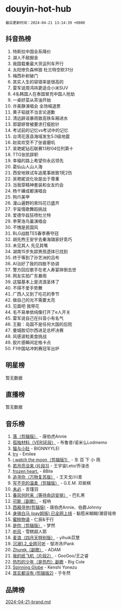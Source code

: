 # douyin-hot-hub

`最后更新时间：2024-04-21 13:14:39 +0800`

## 抖音热榜

1. 特斯拉中国全系降价
1. 湖人不敌掘金
1. 我国载重最大货运列车开行
1. 太阳惨负森林狼 杜兰特空砍31分
1. 梅西补射破门
1. 其实人生的容错率是很高的
1. 雷军说周鸿祎更适合小米SUV
1. 4名韩国人在泰国冒充中国人抢劫
1. 一桌好菜从茶油开始
1. 许美静演唱会 全场喊退票
1. 黄子韬就不当言论道歉
1. 清远辟谣暴雨致高铁车厢进水
1. 郭碧婷曾被要求打瘦脸针
1. 考试前的记忆vs考试中的记忆
1. 台湾花莲县海域发生5.0级地震
1. 赵奕欢受不了张睿磨叽
1. 吴艳妮钻石联赛13秒04位列第十
1. TTG张凯辞职
1. 幸福的路上希望你永远领先
1. 葛仙山人山人海
1. 西安地铁试车追尾事故致1死2伤
1. 吴艳妮说化妆是出于尊重
1. 当我穿精神套装和女友约会
1. 杨千嬅成都演唱会
1. 狗爪美甲
1. 漫山遍野的索玛花已盛开
1. 宇宙情歌舞蹈挑战
1. 爱德华兹狂喷杜兰特
1. 李荣浩鸟巢演唱会
1. 不愧是民国风
1. BLG战胜TES春季赛夺冠
1. 胡先煦王安宇去秦海璐家好乖巧
1. 未见其人 先见其嘴
1. 湖南15岁失踪男孩遗体已找到
1. 终于等到了孙艺洲的吕布
1. AI治好了我的四肢不协调
1. 警方回应歌手在老人寿宴摔倒去世
1. 网友实拍广东暴雨
1. 这猫基本上是流浪圣体了
1. 不得不爱手势舞
1. 广西人又到了吃花的季节
1. 做自己的光不需要太亮
1. 见面吧 我带花
1. 毛不易单依纯像打开了e人开关
1. 雷军说自己在抖音小有名气
1. 王毅：岛国不是任何大国的后院
1. 曼城胜切尔西进足总杯决赛
1. 风感波粒美食挑战
1. 胶片感瞬间定格卡点
1. F1中国站冲刺赛冠军出炉

## 明星榜

暂无数据

## 直播榜

暂无数据

## 音乐榜

1. [落（剪辑版）](https://sf3-cdn-tos.douyinstatic.com/obj/tos-cn-ve-2774/o0h6HvN1BBbli9LtU3i5fQIleBQMF5Cg4TZmmC) - 唐伯虎Annie
1. [孤独材料（VERSE段）](https://sf27-cdn-tos.douyinstatic.com/obj/tos-cn-ve-2774/ocX7glDNHYlwFeYrGQfBZoThtvPWy8tCCEBGKQ) - 布鲁昔/诺米么Lodmemo
1. [猫与小肚](https://sf5-hl-cdn-tos.douyinstatic.com/obj/tos-cn-ve-2774/osZeoClMECgK8DYl6VebABgbchEtPYQjZEnRtd) - BIGNNYYLEI
1. [try](https://sf5-hl-cdn-tos.douyinstatic.com/obj/tos-cn-ve-2774/oMCYLreazYIFEgVb1vQdrJnJTbe8DDfiCA6gKw) - Emilee
1. [i watch the moon（剪辑版1）](https://sf5-hl-cdn-tos.douyinstatic.com/obj/tos-cn-ve-2774/o0I9mSChzHZANMJIEBfkCQzzg6N5WAcVtqft9P) - 东 百 下 小 雨
1. [若月亮没来 (片段3)](https://sf5-hl-cdn-tos.douyinstatic.com/obj/tos-cn-ve-2774/okfyEUsGW1B1ovJi5JiN9IjvAT2lMwA054GoEB) - 王宇宙Leto/乔浚丞
1. [frozen heart.](https://sf3-cdn-tos.douyinstatic.com/obj/tos-cn-ve-2774/oIIWJfyjIACZA9zQMtnJ6hQQhFC4vhCupoRBsO) - 8Bite
1. [追寻你（万物复苏版）](https://sf5-hl-cdn-tos.douyinstatic.com/obj/tos-cn-ve-2774/oYeAZJsbjIDit9APmBg8u6uDUQnHmoCf3gbo74) - 王天戈/川青
1. [写不完的温柔（剪辑版）](https://sf5-hl-cdn-tos.douyinstatic.com/obj/tos-cn-ve-2774/oYBzzZQJ233GfwkemJJffAIWgeIYrjZfWhHTcG) - G.E.M. 邓紫棋
1. [未必](https://sf3-cdn-tos.douyinstatic.com/obj/tos-cn-ve-2774/ogntQMFnKQDZUgTCYuJgfLEtleYZZFxBQqhhFB) - 言瑾羽
1. [春风何时来（等待命运安排）](https://sf5-hl-cdn-tos.douyinstatic.com/obj/tos-cn-ve-2774/oICBNbD3gelMfB4WgiD1KI2jQtXZE2FgHLwtsl) - 巴扎黑
1. [可能（副歌）](https://sf3-cdn-tos.douyinstatic.com/obj/tos-cn-ve-2774/cde1731888894259b333569393c2fb51) - 程响
1. [西厢寻他(剪辑版)](https://sf5-hl-cdn-tos.douyinstatic.com/obj/tos-cn-ve-2774/oUsAVfAQKlRNxEv5qxvIB8o5qmIWUcXbzJKJhw) - 唐伯虎Annie、伯爵Johnny
1. [身骑白马 (pay姐版) 已全网上线](https://sf5-hl-cdn-tos.douyinstatic.com/obj/tos-cn-ve-2774/oQLO5ZgLsFkaDhdIIveF2zUCgfweY0gWaH4AQG) - 黏苞米糊糊/潮音铭帝
1. [蜜桃物语](https://sf5-hl-cdn-tos.douyinstatic.com/obj/tos-cn-ve-2774/oIhOSCZtIACtYU4XQkngiW9kCBfVD1Fz9IYeqL) - 仁辰&于行
1. [是你（剪辑版）](https://sf3-cdn-tos.douyinstatic.com/obj/tos-cn-ve-2774/46019dae783c4c969944217fe1cfafc4) - 梦然
1. [听风](https://sf5-hl-cdn-tos.douyinstatic.com/obj/tos-cn-ve-2774/oAPa3yDDDIZygYzQdBemCAIngcCeEARgbQDtJC) - 雪糕超人耶
1. [麦浪（四月天特别版）](https://sf5-hl-cdn-tos.douyinstatic.com/obj/tos-cn-ve-2774/26f5501a6547411fa3fbedc592fed0ad) - yihuik苡慧
1. [沉溺1.2_全网可听](https://sf5-hl-cdn-tos.douyinstatic.com/obj/tos-cn-ve-2774/ok2QoiBqsWAX9McZmWiI9gAB0EzwD4Xj6yfmtH) - 邹沛沛/Pank
1. [Zhurek（副歌）](https://sf5-hl-cdn-tos.douyinstatic.com/obj/tos-cn-ve-2774/ooQm8FBZQDlf0btEYgVpCcSCQfrdJGBEKZYBGS) - ADAM
1. [我的纸飞机（片段2）](https://sf5-hl-cdn-tos.douyinstatic.com/obj/tos-cn-ve-2774/oM2ZrKcg2CD5AeRB2gkeXOFB1IxAGJdZPazYHf) - GooGoo/王之睿
1. [热烈的少年（是热烈）副歌](https://sf5-hl-cdn-tos.douyinstatic.com/obj/tos-cn-ve-2774/owVNI0CLDAUMtSz6TEYvfFBFL4UDFFhLfgK8fa) - Big Cole
1. [Spinning Globe](https://sf5-hl-cdn-tos.douyinstatic.com/obj/tos-cn-ve-2774/oAYhDobngQZXzvJaWpxueRR0jC4FZDexedXDYA) - Kenshi Yonezu
1. [其实都没有 (剪辑版2)](https://sf5-hl-cdn-tos.douyinstatic.com/obj/tos-cn-ve-2774/oEBNQenHZtBhxYjGgUDQk0BCHTigQafgFlbQ7k) - 于冬然

## 品牌榜

[2024-04-21-brand.md](2024-04-21-brand.md)
